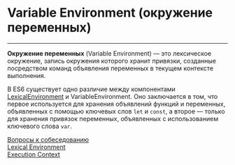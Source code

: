 # Variable Environment (окружение переменных)
____

**Окружение переменных** (Variable Environment) — это лексическое окружение, запись окружения которого хранит привязки, созданные посредством команд объявления переменных в текущем контексте выполнения.

В ES6 существует одно различие между компонентами [LexicalEnvironment](./LexicalEnvironment.md) и VariableEnvironment. Оно заключается в том, что первое используется для хранения объявлений функций и переменных, объявленных с помощью ключевых слов `let` и `const`, а второе — только для хранения привязок переменных, объявленных с использованием ключевого слова `var`.

[Вопросы к собеседованию](../../README.md)<br>
[Lexical Environment](./LexicalEnvironment.md)<br>
[Execution Context](./executionContext.md)

